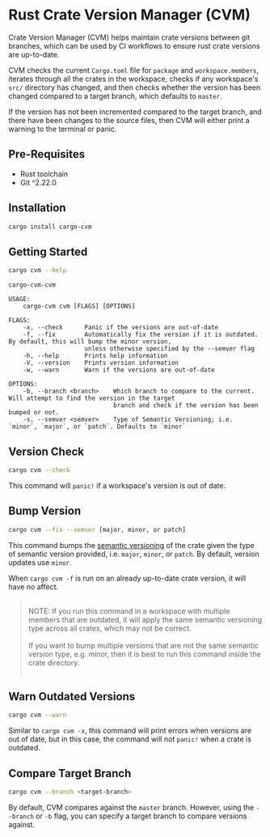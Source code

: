 # Rust Crate Version Manager (CVM)

Crate Version Manager (CVM) helps maintain crate versions between git branches, which can be used by CI workflows to ensure rust crate versions are up-to-date.

CVM checks the current `Cargo.toml` file for `package` and `workspace.members`, iterates through all the crates in the workspace, checks if any workspace's `src/` directory has changed,
and then checks whether the version has been changed compared to a target branch, which defaults to `master`.

If the version has not been incremented compared to the target branch, and there have been changes to the source files, then CVM will either print a warning to the terminal or panic.

## Pre-Requisites

- Rust toolchain
- Git ^2.22.0

## Installation

```bash
cargo install cargo-cvm
```

## Getting Started

```bash
cargo cvm --help
```

```
cargo-cvm-cvm 

USAGE:
    cargo-cvm cvm [FLAGS] [OPTIONS]

FLAGS:
    -x, --check      Panic if the versions are out-of-date
    -f, --fix        Automatically fix the version if it is outdated. By default, this will bump the minor version,
                     unless otherwise specified by the --semver flag
    -h, --help       Prints help information
    -V, --version    Prints version information
    -w, --warn       Warn if the versions are out-of-date

OPTIONS:
    -b, --branch <branch>    Which branch to compare to the current. Will attempt to find the version in the target
                             branch and check if the version has been bumped or not.
    -s, --semver <semver>    Type of Semantic Versioning; i.e. `minor`, `major`, or `patch`. Defaults to `minor`

```

## Version Check

```bash
cargo cvm --check
```


This command will `panic!` if a workspace's version is out of date.


## Bump Version

```bash
cargo cvm --fix --semver [major, minor, or patch]
```

This command bumps the [semantic versioning](https://semver.org) of the crate given the type of semantic version provided, i.e. `major`, `minor`, or `patch`. By default, version updates use `minor`.

When `cargo cvm -f` is run on an already up-to-date crate version, it will have no affect.

> <br/>NOTE: If you run this command in a workspace with multiple members that are outdated, it will apply the same semantic versioning type across all crates, which may not be correct.<br/><br/>If you want to bump multiple versions that are not the same semantic version type, e.g. minor, then it is best to run this command inside the crate directory.<br/><br/>

## Warn Outdated Versions

```bash
cargo cvm --warn
```

Similar to `cargo cvm -x`, this command will print errors when versions are out of date, but in this case, the command will not `panic!` when a crate is outdated.


## Compare Target Branch

```bash
cargo cvm --branch <target-branch>
```

By default, CVM compares against the `master` branch. However, using the `--branch` or `-b` flag, you can specify a target branch to compare versions against.
